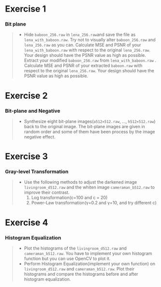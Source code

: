 # Exercise 1
### Bit plane
> * Hide `baboon_256.raw` in `lena_256.raw`and save the file as `lena_with_baboon.raw`. Try not to visually alter `baboon_256.raw` and `lena_256.raw` as you can. Calculate MSE and PSNR of your `lena_with_baboon.raw` with respect to the original `lena_256.raw`. Your design should have the PSNR value as high as possible.
> Extract your modified `baboon_256.raw` from `lena_with_baboon.raw` . Calculate MSE and PSNR of your extracted `baboon.raw` with respect to the original `lena_256.raw`. Your design should have the PSNR value as high as possible.

# Exercise 2
### Bit-plane and Negative
> * Synthesize eight bit-plane images(`a512×512.raw`, ..., `h512×512.raw`) back to the original image. The bit-plane images are given in random order and some of them have been process by the image negative effect.

# Exercise 3
### Gray-level Transformation
> * Use the following methods to adjust the darkened image `livingroom_d512.raw` and the whiten image `cameraman_b512.raw` to improve their contrast.
>   1. Log transformation(c=100 and c = 20)
>   2. Power-Law transformation(γ=0.2 and γ=10, and try different c)

# Exercise 4
### Histogram Equalization
> * Plot the histograms of the `livingroom_d512.raw` and `cameraman_b512.raw`. You have to implement your own histogram function but you can use OpenCV to plot it.
> * Perform Histogram Equalization(implement your own function) on `livingroom_d512.raw` and `cameraman_b512.raw`. Plot their histograms and compare the histograms before and after histogram equalization.